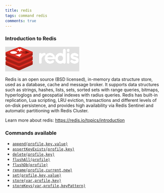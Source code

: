 ```yaml
---
title: redis
tags: command redis
comments: true
---
```

### Introduction to Redis

![](image/redis_01.png)

Redis is an open source (BSD licensed), in-memory data structure store, used as a database, cache and message broker. It supports data structures such as strings, hashes, lists, sets, sorted sets with range queries, bitmaps, hyperloglogs and geospatial indexes with radius queries. Redis has built-in replication, Lua scripting, LRU eviction, transactions and different levels of on-disk persistence, and provides high availability via Redis Sentinel and automatic partitioning with Redis Cluster.

Learn more about redis: <a href="https://redis.io/topics/introduction" class="external-link" target="_nexial_target">https://redis.io/topics/introduction</a>

### Commands available

- [`append(profile,key,value)`](append(profile,key,value))
- [`assertKeyExists(profile,key)`](assertKeyExists(profile,key))
- [`delete(profile,key)`](delete(profile,key))
- [`flushAll(profile)`](flushAll(profile))
- [`flushDb(profile)`](flushDb(profile))
- [`rename(profile,current,new)`](rename(profile,current,new))
- [`set(profile,key,value)`](set(profile,key,value))
- [`store(var,profile,key)`](store(var,profile,key))
- [`storeKeys(var,profile,keyPattern)`](storeKeys(var,profile,keyPattern))
